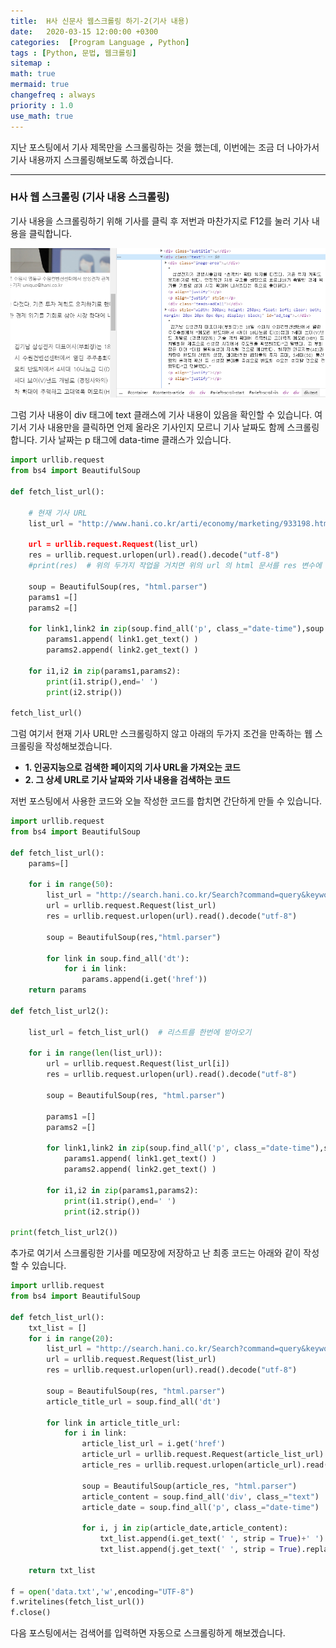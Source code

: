 ```yaml
---
title:  H사 신문사 웹스크롤링 하기-2(기사 내용)
date:   2020-03-15 12:00:00 +0300
categories:  [Program Language , Python]
tags : [Python, 문법, 웹크롤링]
sitemap :
math: true
mermaid: true
changefreq : always
priority : 1.0
use_math: true
---
```



지난 포스팅에서 기사 제목만을 스크롤링하는 것을 했는데, 이번에는 조금 더 나아가서 기사 내용까지 스크롤링해보도록 하겠습니다. 

--------

### H사 웹 스크롤링 (기사 내용 스크롤링)

기사 내용을 스크롤링하기 위해 기사를 클릭 후 저번과 마찬가지로 F12를 눌러 기사 내용을 클릭합니다.

<center><img src="../assets//images/web5.png" ></center>

그럼 기사 내용이 div 태그에 text 클래스에 기사 내용이 있음을 확인할 수 있습니다. 여기서 기사 내용만을 클릭하면 언제 올라온 기사인지 모르니 기사 날짜도 함께 스크롤링합니다. 기사 날짜는 p 태그에 data-time 클래스가 있습니다. 


```python
import urllib.request
from bs4 import BeautifulSoup

def fetch_list_url():

    # 현재 기사 URL
    list_url = "http://www.hani.co.kr/arti/economy/marketing/933198.html

    url = urllib.request.Request(list_url)
    res = urllib.request.urlopen(url).read().decode("utf-8")
    #print(res)  # 위의 두가지 작업을 거치면 위의 url 의 html 문서를 res 변수에 담을수 있게 된다.

    soup = BeautifulSoup(res, "html.parser")  
    params1 =[]
    params2 =[]

    for link1,link2 in zip(soup.find_all('p', class_="date-time"),soup.find_all('div', class_="text")):
        params1.append( link1.get_text() )
        params2.append( link2.get_text() )
    
    for i1,i2 in zip(params1,params2):
        print(i1.strip(),end=' ')
        print(i2.strip())

fetch_list_url()
```

그럼 여기서 현재 기사 URL만 스크롤링하지 않고 아래의 두가지 조건을 만족하는 웹 스크롤링을 작성해보겠습니다.  

* **1. 인공지능으로 검색한 페이지의 기사 URL을 가져오는 코드**
* **2. 그 상세 URL로 기사 날짜와 기사 내용을 검색하는 코드**

저번 포스팅에서 사용한 코드와 오늘 작성한 코드를 합치면 간단하게 만들 수 있습니다. 


```python
import urllib.request
from bs4 import BeautifulSoup

def fetch_list_url():
    params=[]
    
    for i in range(50):
        list_url = "http://search.hani.co.kr/Search?command=query&keyword=%EC%9D%B8%EA%B3%B5%EC%A7%80%EB%8A%A5&media=news&submedia=&sort=d&period=all&datefrom=2000.01.01&dateto=2020.03.22&pageseq="+str(i)
        url = urllib.request.Request(list_url)
        res = urllib.request.urlopen(url).read().decode("utf-8")

        soup = BeautifulSoup(res,"html.parser")  
        
        for link in soup.find_all('dt'):
            for i in link:
                params.append(i.get('href'))
    return params

def fetch_list_url2():

    list_url = fetch_list_url()  # 리스트를 한번에 받아오기
    
    for i in range(len(list_url)):
        url = urllib.request.Request(list_url[i])
        res = urllib.request.urlopen(url).read().decode("utf-8")
        
        soup = BeautifulSoup(res, "html.parser")  
        
        params1 =[]
        params2 =[]
    
        for link1,link2 in zip(soup.find_all('p', class_="date-time"),soup.find_all('div', class_="text")):
            params1.append( link1.get_text() )
            params2.append( link2.get_text() )
        
        for i1,i2 in zip(params1,params2):
            print(i1.strip(),end=' ')
            print(i2.strip())
	  
print(fetch_list_url2())
```

추가로 여기서 스크롤링한 기사를 메모장에 저장하고 난 최종 코드는 아래와 같이 작성할 수 있습니다.

```python
import urllib.request
from bs4 import BeautifulSoup

def fetch_list_url():
    txt_list = []
    for i in range(20):
        list_url = "http://search.hani.co.kr/Search?command=query&keyword=%EC%9D%B8%EA%B3%B5%EC%A7%80%EB%8A%A5&media=news&submedia=&sort=d&period=all&datefrom=2000.01.01&dateto=2020.03.22&pageseq="+str(i)
        url = urllib.request.Request(list_url)
        res = urllib.request.urlopen(url).read().decode("utf-8")
    
        soup = BeautifulSoup(res, "html.parser")  
        article_title_url = soup.find_all('dt')  

        for link in article_title_url:
            for i in link: 
                article_list_url = i.get('href')
                article_url = urllib.request.Request(article_list_url)
                article_res = urllib.request.urlopen(article_url).read().decode("utf-8")             

                soup = BeautifulSoup(article_res, "html.parser")
                article_content = soup.find_all('div', class_="text")
                article_date = soup.find_all('p', class_="date-time")              

                for i, j in zip(article_date,article_content):
                    txt_list.append(i.get_text(' ', strip = True)+' ')
                    txt_list.append(j.get_text(' ', strip = True).replace('\n',' ')+'\n')
        
    return txt_list

f = open('data.txt','w',encoding="UTF-8")
f.writelines(fetch_list_url())
f.close()
```

다음 포스팅에서는 검색어를 입력하면 자동으로 스크롤링하게 해보겠습니다. 